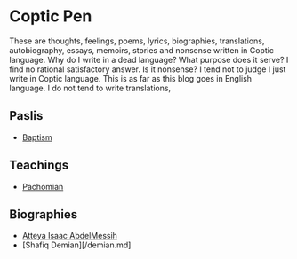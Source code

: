 # Coptic Pen
These are thoughts, feelings, poems, lyrics, biographies, translations, autobiography, essays, memoirs, stories and nonsense written in Coptic language. Why do I write in a dead language? What purpose does it serve? I find no rational satisfactory answer. Is it nonsense? I tend not to judge I just write in Coptic language. This is as far as this blog goes in English language. I do not tend to write translations,

## Paslis
- [Baptism](/baptism-psali.md)

## Teachings
- [Pachomian](/pachomian.md)

## Biographies
- [Atteya Isaac AbdelMessih](/isaac.md)
- [Shafiq Demian][/demian.md]
